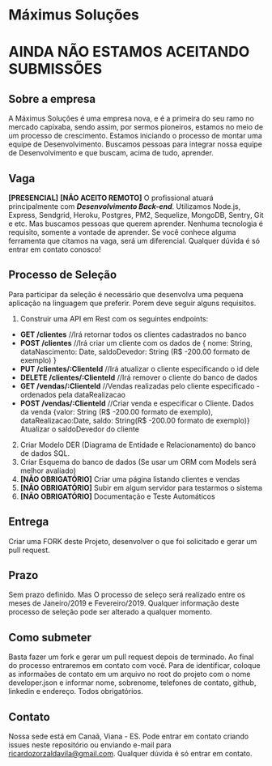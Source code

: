 # Máximus Soluções

# AINDA NÃO ESTAMOS ACEITANDO SUBMISSÕES

## Sobre a empresa

A Máximus Soluções é uma empresa nova, e é a primeira do seu ramo no mercado capixaba, sendo assim, por sermos pioneiros, estamos no meio de um processo de crescimento. Estamos iniciando o processo de montar uma equipe de Desenvolvimento. Buscamos pessoas para integrar nossa equipe de Desenvolvimento e que buscam, acima de tudo, aprender.

## Vaga

**[PRESENCIAL]** **[NÃO ACEITO REMOTO]** O profissional atuará principalmente com ***Desenvolvimento Back-end***. Utilizamos Node.js, Express, Sendgrid, Heroku, Postgres, PM2, Sequelize, MongoDB, Sentry, Git e etc. Mas buscamos pessoas que querem aprender. Nenhuma tecnologia é requisito, somente a vontade de aprender. Se você conhece alguma ferramenta que citamos na vaga, será um diferencial. Qualquer dúvida é só entrar em contato conosco!

## Processo de Seleção

Para participar da seleção é necessário que desenvolva uma pequena aplicação na linguagem que preferir. Porem deve seguir alguns requisitos.

1. Construir uma API em Rest com os seguintes endpoints:
  - **GET /clientes** //Irá retornar todos os clientes cadastrados no banco
  - **POST /clientes** //Irá criar um cliente com os dados de { nome: String, dataNascimento: Date, saldoDevedor: String (R$ -200.00 formato de exemplo) }
  - **PUT /clientes/:ClienteId** //Irá atualizar o cliente especificando o id dele
  - **DELETE /clientes/:ClienteId** //Irá remover o cliente do banco de dados
  - **GET /vendas/:ClienteId** //Vendas realizadas pelo cliente especificado - ordenados pela dataRealizacao
  - **POST /vendas/:ClienteId** //Criar venda e especificar o Cliente. Dados da venda {valor: String (R$ -200.00 formato de exemplo), dataRealizacao:Date, saldo: String(R$ -200.00 formato de exemplo)} Atualizar o saldoDevedor do cliente
2. Criar Modelo DER (Diagrama de Entidade e Relacionamento) do banco de dados SQL.
3. Criar Esquema do banco de dados (Se usar um ORM com Models será melhor avaliado)
4. **[NÃO OBRIGATÓRIO]** Criar uma página listando clientes e vendas
5. **[NÃO OBRIGATÓRIO]** Subir em algum servidor para testarmos o sistema
6. **[NÃO OBRIGATÓRIO]** Documentação e Teste Automáticos

## Entrega

Criar uma FORK deste Projeto, desenvolver o que foi solicitado e gerar um pull request.

## Prazo

Sem prazo definido. Mas O processo de seleço será realizado entre os meses de Janeiro/2019 e Fevereiro/2019. Qualquer informação deste processo de seleção pode ser alterado a qualquer momento.

## Como submeter

Basta fazer um fork e gerar um pull request depois de terminado. Ao final do processo entraremos em contato com você. Para de identificar, coloque as informaões de contato em um arquivo no root do projeto com o nome developer.json e informar nome, sobrenome, telefones de contato, github, linkedin e endereço. Todos obrigatórios.

## Contato

Nossa sede está em Canaã, Viana - ES. Pode entrar em contato criando issues neste repositório ou enviando e-mail para ricardozorzaldavila@gmail.com. Qualquer dúvida é só entrar em contato.
